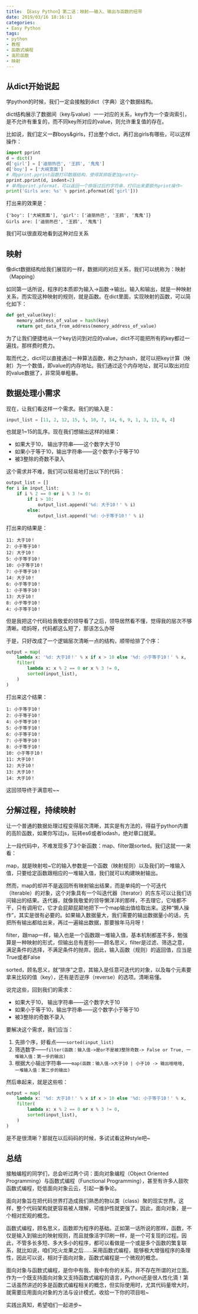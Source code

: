 ```yaml
---
title: 【Easy Python】第二话：映射——输入、输出与函数的纽带
date: 2019/03/16 18:16:11
categories:
- Easy Python
tags:
- python
- 教程
- 函数式编程
- 高阶函数
- 映射
---
```


## 从dict开始说起

学python的时候，我们一定会接触到dict（字典）这个数据结构。

dict结构展示了数据间（key与value）一一对应的关系，key作为一个查询索引，是不允许有重复的，而不同key所对应的value，则允许重复值的存在。

比如说，我们定义一群boys&girls，打出整个dict，再打出girls有哪些，可以这样操作：

```python
import pprint
d = dict()
d['girl'] = ['迪丽热巴', '王鸥', '鬼鬼']
d['boy'] = ['大碗宽面']
# 用pprint.pprint函数打印数据结构，使得其排版更加pretty~
pprint.pprint(d, indent=2)
# 单用pprint.pformat，可以返回一个排版过后的字符串，打印出来要额外print操作~
print('Girls are: %s' % pprint.pformat(d['girl']))
```

打出来的效果是：

```
{'boy': ['大碗宽面'], 'girl': ['迪丽热巴', '王鸥', '鬼鬼']}
Girls are: ['迪丽热巴', '王鸥', '鬼鬼']
```

我们可以很直观地看到这种对应关系

<!-- more -->

## 映射

像dict数据结构给我们展现的一样，数据间的对应关系，我们可以统称为：映射（Mapping）

如同第一话所说，程序的本质即为输入->函数->输出。输入和输出，就是一种映射关系，而实现这种映射的规则，就是函数。在dict里面，实现映射的函数，可以简化如下：

```python
def get_value(key):
    memory_address_of_value = hash(key)
    return get_data_from_address(memory_address_of_value)
```

为了让我们便捷地从一个key访问到对应的value，dict不可能把所有的key都过一遍找，那样费时费力。

取而代之，dict可以直接通过一种算法函数，称之为hash，就可以把key计算（映射）为一个数值，即value的内存地址。我们通过这个内存地址，就可以取出对应的value数据了，非常简单粗暴。

## 数据处理小需求

现在，让我们看这样一个需求。我们的输入是：

```python
input_list = [11, 2, 12, 15, 5, 10, 7, 14, 6, 9, 1, 3, 13, 8, 4]
```

也就是1~15的乱序。现在我们想输出这样的结果：

- 如果大于10， 输出字符串——这个数字大于10
- 如果小于等于10，输出字符串——这个数字小于等于10
- 被3整除的奇数不录入

这个需求并不难，我们可以轻易地打出以下的代码：

```python
output_list = []
for i in input_list:
    if i % 2 == 0 or i % 3 != 0:
        if i > 10:
            output_list.append('%d: 大于10！' % i)
        else:
            output_list.append('%d: 小于等于10！' % i)
```

打出来的结果是：

```plain
11: 大于10！
2: 小于等于10！
12: 大于10！
5: 小于等于10！
10: 小于等于10！
7: 小于等于10！
14: 大于10！
6: 小于等于10！
1: 小于等于10！
13: 大于10！
8: 小于等于10！
4: 小于等于10！
```

但是我把这个代码给我敬爱的领导看了之后，领导居然看不懂，觉得我的层次不够清晰。唔妈呀，代码都这么短了，那该怎么办呀

于是，只好改成了一个逻辑层次清晰一点的结构，顺带给排了个序：

```python
output = map(
    lambda x: '%d: 大于10！' % x if x > 10 else '%d: 小于等于10！' % x,
    filter(
        lambda x: x % 2 == 0 or x % 3 != 0,
        sorted(input_list),
    )
)
```

打出来这个结果：

```plain
1: 小于等于10！
2: 小于等于10！
4: 小于等于10！
5: 小于等于10！
6: 小于等于10！
7: 小于等于10！
8: 小于等于10！
10: 小于等于10！
11: 大于10！
12: 大于10！
13: 大于10！
14: 大于10！
```

这回领导终于满意啦~~

## 分解过程，持续映射

让一个普通的数据处理过程变得层次清晰，其实是有方法的，得益于python内置的高阶函数，如果你写过js，玩转es6或者lodash，绝对章口就莱。

上一段代码中，不难发现多了3个新函数：map、filter跟sorted。我们这就一一来看：

map，就是映射啦~它的输入参数是一个函数（映射规则）以及我们的一堆输入值，只要给定函数跟相应的一堆输入值，我们就可以构建映射输出。

然而，map的却并不是返回所有映射输出结果，而是单纯的一个可迭代（Iterable）的对象，这个对象具有一个叫迭代器（Iterator）的东东可以让我们访问输出的结果。迭代器，就像我敬爱的领导懒洋洋的那样，不去理它，它啥都不干，只有调用它，它才会屁颠屁颠地把下一个map输出值给取出来。这种“懒人操作”，其实是很有必要的。如果输入数据量大，我们需要的输出数据量小的话，先把所有输出都给出来，再过一遍输出数据，那要猴年马月呀！

filter，跟map一样，输入也是一个函数跟一堆输入值，基本机制都差不多，勉强算是一种映射的形式，但输出总有差别——顾名思义，filter是过滤、筛选之意，满足条件的选择，不满足条件的抛弃。因此，输入函数（规则）的返回值，应当是True或者False

sorted，顾名思义，就“排序”之意，其输入是任意可迭代的对象，以及每个元素要拿来比较的值（key），还有是否逆序（reverse）的选项。清晰易懂。

说完这些，回到我们的需求：

- 如果大于10， 输出字符串——这个数字大于10
- 如果小于等于10，输出字符串——这个数字小于等于10
- 被3整除的奇数不录入

要解决这个需求，我们应当：

1. 先排个序，好看点——`sorted(input_list)`
2. 筛选数字——`filter(函数：输入值->是or不是被3整除奇数-> False or True, 一堆输入值：第一步的输出)`
3. 根据大小输出字符串——`map(函数：输入值->大于10 | 小于10 -> 输出啥啥啥, 一堆输入值：第二步的输出)`

然后串起来，就是这些啦：

```python
output = map(
    lambda x: '%d: 大于10！' % x if x > 10 else '%d: 小于等于10！' % x,
    filter(
        lambda x: x % 2 == 0 or x % 3 != 0,
        sorted(input_list),
    )
)
```

是不是很清晰？那就在以后码码的时候，多试试看这种style吧~

## 总结

接触编程的同学们，总会听过两个词：面向对象编程（Object Oriented Programming）与函数式编程（Functional Programming），甚至有许多人鼓吹函数式编程，贬低面向对象云云，引起一番争论。

面向对象旨在把代码世界打造成我们熟悉的物以类（class）聚的现实世界。这样，整个代码架构就更容易被人理解，可维护性就更强了。因此，面向对象，是一个相对宏观的概念。

函数式编程，顾名思义，函数即为程序的基础。正如第一话所说的那样，函数，不仅是输入到输出的映射规则，而且就像活字印刷一样，是一个可复现的过程。因此，不管多长多短、多大多小的程序，都可以看做是一个或是多个函数的繁复联系，就比如说，咱们吃火龙果之后......采用函数式编程，能够极大增强程序的条理性，因此可以说，相对于面向对象，函数式编程是一个微观的概念。

面向对象与函数式编程，是你中有我、我中有你的关系，并不存在所谓的对立面。作为一个既支持面向对象又支持函数式编程的语言，Python还是很人性化滴！第二话虽然讲述的多是函数式编程相关的概念，但实际使用时，尤其代码量增大时，就需要应用面向对象的方法与设计模式，收拾一下你的项目啦~

实践出真知，希望咱们一起进步~
